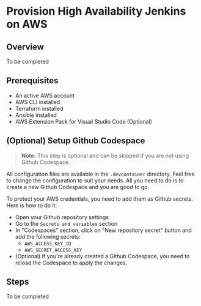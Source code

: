 # Provision High Availability Jenkins on AWS

## Overview

To be completed

## Prerequisites

- An active AWS account
- AWS CLI installed
- Terraform installed
- Ansible installed
- AWS Extension Pack for Visual Studio Code (Optional)

## (Optional) Setup Github Codespace

> **Note:** This step is optional and can be skipped if you are not using Github Codespace.

All configuration files are available in the `.devcontainer` directory. Feel free to change the configuration to suit your needs. All you need to do is to create a new Github Codespace and you are good to go.

To protect your AWS credentials, you need to add them as Github secrets. Here is how to do it:

- Open your Github repository settings
- Go to the `Secrets and variables` section
- In "Codespaces" section, click on "New repository secret" button and add the following secrets:
    - `AWS_ACCESS_KEY_ID`
    - `AWS_SECRET_ACCESS_KEY`
- (Optional) If you're already created a Github Codespace, you need to reload the Codespace to apply the changes.

## Steps

To be completed